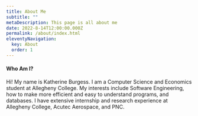 ```yaml
---
title: About Me
subtitle: ""
metaDescription: This page is all about me
date: 2022-8-14T12:00:00.000Z
permalink: /about/index.html
eleventyNavigation:
  key: About
  order: 1
---
```

#### Who Am I?

Hi! My name is Katherine Burgess. I am a Computer Science and Economics student at Allegheny College. My interests include Software Engineering, how to make more efficient and easy to understand programs, and databases. I have extensive internship and research experience at Allegheny College, Acutec Aerospace, and PNC. 